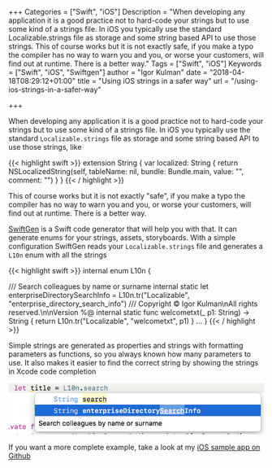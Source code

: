 +++
Categories = ["Swift", "iOS"]
Description = "When developing any application it is a good practice not to hard-code your strings but to use some kind of a strings file. In iOS you typically use the standard Localizable.strings file as storage and some string based API to use those strings. This of course works but it is not exactly safe, if you make a typo the compiler has no way to warn you and you, or worse your customers, will find out at runtime. There is a better way."
Tags = ["Swift", "iOS"]
Keywords = ["Swift", "iOS", "Swiftgen"]
author = "Igor Kulman"
date = "2018-04-18T08:29:12+01:00"
title = "Using iOS strings in a safer way"
url = "/using-ios-strings-in-a-safer-way"

+++

When developing any application it is a good practice not to hard-code your strings but to use some kind of a strings file. In iOS you typically use the standard `Localizable.strings` file as storage and some string based API to use those strings, like 

{{< highlight swift >}}
extension String {
    var localized: String {
        return NSLocalizedString(self, tableName: nil, bundle: Bundle.main, value: "", comment: "")
    }
}
{{< / highlight >}}

This of course works but it is not exactly "safe", if you make a typo the compiler has no way to warn you and you, or worse your customers, will find out at runtime. There is a better way.

[SwiftGen](https://github.com/SwiftGen/SwiftGen) is a Swift code generator that will help you with that. It can generate enums for your strings, assets, storyboards. With a simple configuration SwiftGen reads your `Localizable.strings` file and generates a `L10n` enum with all the strings

{{< highlight swift >}}
internal enum L10n {

  /// Search colleagues by name or surname
  internal static let enterpriseDirectorySearchInfo = L10n.tr("Localizable", "enterprise_directory_search_info")
   /// Copyright © Igor Kulman\nAll rights reserved.\n\nVersion %@
  internal static func welcometxt(_ p1: String) -> String {
    return L10n.tr("Localizable", "welcometxt", p1)
  }
  ...
}
{{< / highlight >}}

Simple strings are generated as properties and strings with formatting parameters as functions, so you always known how many parameters to use. It also makes it easier to find the correct string by showing the strings in Xcode code completion

![Strings code completion](iosstrings.png)

If you want a more complete example, take a look at my [iOS sample app on Github](https://github.com/igorkulman/iOSSampleApp)

<!--more-->
